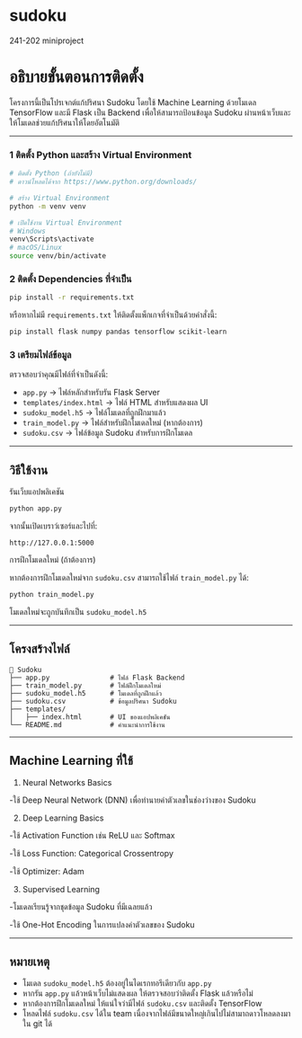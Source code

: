 # sudoku
241-202 miniproject

# อธิบายขั้นตอนการติดตั้ง

โครงการนี้เป็นโปรเจกต์แก้ปริศนา Sudoku โดยใช้ Machine Learning ด้วยโมเดล TensorFlow และมี Flask เป็น Backend เพื่อให้สามารถป้อนข้อมูล Sudoku ผ่านหน้าเว็บและให้โมเดลช่วยแก้ปริศนาให้โดยอัตโนมัติ

---

### 1 ติดตั้ง Python และสร้าง Virtual Environment

```bash
# ติดตั้ง Python (ถ้ายังไม่มี)
# ดาวน์โหลดได้จาก https://www.python.org/downloads/

# สร้าง Virtual Environment
python -m venv venv

# เปิดใช้งาน Virtual Environment
# Windows
venv\Scripts\activate
# macOS/Linux
source venv/bin/activate
```

### 2️ ติดตั้ง Dependencies ที่จำเป็น

```bash
pip install -r requirements.txt
```

หรือหากไม่มี `requirements.txt` ให้ติดตั้งแพ็กเกจที่จำเป็นด้วยคำสั่งนี้:

```bash
pip install flask numpy pandas tensorflow scikit-learn
```

### 3️ เตรียมไฟล์ข้อมูล

ตรวจสอบว่าคุณมีไฟล์ที่จำเป็นดังนี้:
- `app.py` → ไฟล์หลักสำหรับรัน Flask Server
- `templates/index.html` → ไฟล์ HTML สำหรับแสดงผล UI
- `sudoku_model.h5` → ไฟล์โมเดลที่ถูกฝึกมาแล้ว
- `train_model.py` → ไฟล์สำหรับฝึกโมเดลใหม่ (หากต้องการ)
- `sudoku.csv` → ไฟล์ข้อมูล Sudoku สำหรับการฝึกโมเดล

---

## วิธีใช้งาน

  รันเว็บแอปพลิเคชัน

```bash
python app.py
```

จากนั้นเปิดเบราว์เซอร์และไปที่:
```
http://127.0.0.1:5000
```

  การฝึกโมเดลใหม่ (ถ้าต้องการ)

หากต้องการฝึกโมเดลใหม่จาก `sudoku.csv` สามารถใช้ไฟล์ `train_model.py` ได้:

```bash
python train_model.py
```

โมเดลใหม่จะถูกบันทึกเป็น `sudoku_model.h5`

---

##  โครงสร้างไฟล์

```
📂 Sudoku
├── app.py               # ไฟล์ Flask Backend
├── train_model.py       # ไฟล์ฝึกโมเดลใหม่
├── sudoku_model.h5      # โมเดลที่ถูกฝึกแล้ว
├── sudoku.csv           # ข้อมูลปริศนา Sudoku
├── templates/
│   ├── index.html       # UI ของแอปพลิเคชัน
└── README.md            # คำแนะนำการใช้งาน
```

---
## Machine Learning ที่ใช้

1. Neural Networks Basics

-ใช้ Deep Neural Network (DNN) เพื่อทำนายค่าตัวเลขในช่องว่างของ Sudoku

2. Deep Learning Basics

-ใช้ Activation Function เช่น ReLU และ Softmax

-ใช้ Loss Function: Categorical Crossentropy

-ใช้ Optimizer: Adam

3. Supervised Learning

-โมเดลเรียนรู้จากชุดข้อมูล Sudoku ที่มีเฉลยแล้ว

-ใช้ One-Hot Encoding ในการแปลงค่าตัวเลขของ Sudoku

---

##  หมายเหตุ
- โมเดล `sudoku_model.h5` ต้องอยู่ในไดเรกทอรีเดียวกับ `app.py`
- หากรัน `app.py` แล้วหน้าเว็บไม่แสดงผล ให้ตรวจสอบว่าติดตั้ง Flask แล้วหรือไม่
- หากต้องการฝึกโมเดลใหม่ ให้แน่ใจว่ามีไฟล์ `sudoku.csv` และติดตั้ง TensorFlow
- โหลดไฟล์ `sudoku.csv` ได้ใน team เนื่องจากไฟล์มีขนาดใหญ่เกินไปไม่สามาถดาวโหลดลงมาใน git ได้
